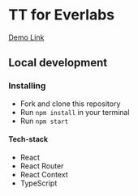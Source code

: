 # TT for Everlabs

[Demo Link](https://KostyaKovbel.github.io/everlabstest)

## Local development

### Installing
* Fork and clone this repository
* Run `npm install` in your terminal
* Run `npm start`

#### Tech-stack
* React
* React Router
* React Context
* TypeScript
